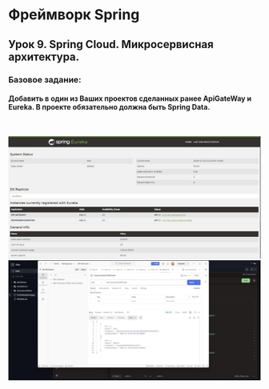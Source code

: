 # Фреймворк Spring
## Урок 9. Spring Cloud. Микросервисная архитектура.
### Базовое задание:
#### Добавить в один из Ваших проектов сделанных ранее ApiGateWay и Eureka. В проекте обязательно должна быть Spring Data.
<br>

![](EurekaApigateway.jpg)
<br>
![](2024-11-21_13-09-32.jpg)
